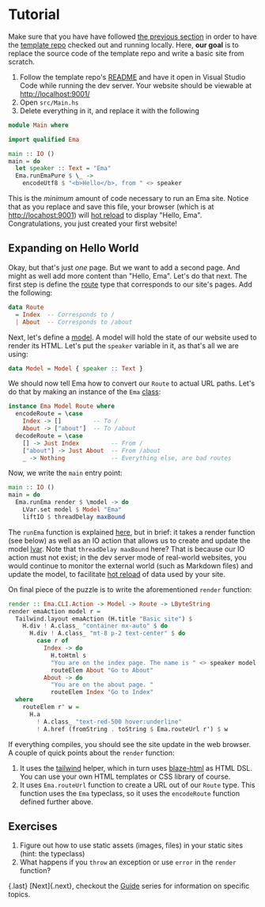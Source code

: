 # Tutorial

Make sure that you have have followed [the previous section](start.md) in order to have the [template repo](https://github.com/srid/ema-docs) checked out and running locally. Here, **our goal** is to replace the source code of the template repo and write a basic site from scratch.

1. Follow the template repo's [README](https://github.com/srid/ema-docs#getting-started) and have it open in Visual Studio Code while running the dev server. Your website should be viewable at <http://localhost:9001/>
1. Open `src/Main.hs`
1. Delete everything in it, and replace it with the following

```haskell
module Main where

import qualified Ema

main :: IO ()
main = do
  let speaker :: Text = "Ema"
  Ema.runEmaPure $ \_ ->
    encodeUtf8 $ "<b>Hello</b>, from " <> speaker
```

This is the *minimum* amount of code necessary to run an Ema site. Notice that as you replace and save this file, your browser (which is at <http://locahost:9001>) will [hot reload](concepts/hot-reload.md) to display "Hello, Ema". Congratulations, you just created your first website! 

## Expanding on Hello World

Okay, but that's just *one* page. But we want to add a second page. And might as well add more content than "Hello, Ema". Let's do that next. The first step is define the [route](guide/routes.md) type that corresponds to our site's pages. Add the following:

```haskell
data Route
  = Index  -- Corresponds to /
  | About  -- Corresponds to /about
```

Next, let's define a [model](guide/model.md). A model will hold the state of our website used to render its HTML. Let's put the `speaker` variable in it, as that's all we are using:

```haskell
data Model = Model { speaker :: Text }
```

We should now tell Ema how to convert our `Route` to actual URL paths. Let's do that by making an instance of the `Ema` [class](guide/class.md):

```haskell
instance Ema Model Route where
  encodeRoute = \case
    Index -> []         -- To /
    About -> ["about"]  -- To /about
  decodeRoute = \case
    [] -> Just Index         -- From /
    ["about"] -> Just About  -- From /about
    _ -> Nothing             -- Everything else, are bad routes
```

Now, we write the `main` entry point:

```haskell
main :: IO ()
main = do
  Ema.runEma render $ \model -> do
    LVar.set model $ Model "Ema"
    liftIO $ threadDelay maxBound
```

The `runEma` function is explained [here](guide/class.md), but in brief: it takes a render function (see below) as well as an IO action that allows us to create and update the model [lvar](concepts/lvar.md). Note that `threadDelay maxBound` here? That is because our IO action must not exist; in the dev server mode of real-world websites, you would continue to monitor the external world (such as Markdown files) and update the model, to facilitate [hot reload](concepts/hot-reload.md) of data used by your site.

On final piece of the puzzle is to write the aforementioned `render` function:

```haskell
render :: Ema.CLI.Action -> Model -> Route -> LByteString
render emaAction model r =
  Tailwind.layout emaAction (H.title "Basic site") $
    H.div ! A.class_ "container mx-auto" $ do
      H.div ! A.class_ "mt-8 p-2 text-center" $ do
        case r of
          Index -> do
            H.toHtml s
            "You are on the index page. The name is " <> speaker model
            routeElem About "Go to About"
          About -> do
            "You are on the about page. "
            routeElem Index "Go to Index"
  where
    routeElem r' w =
      H.a 
        ! A.class_ "text-red-500 hover:underline" 
        ! A.href (fromString . toString $ Ema.routeUrl r') $ w
```

If everything compiles, you should see the site update in the web browser. A couple of quick points about the `render` function:

1. It uses the [tailwind](guide/helpers/tailwind.md) helper, which in turn uses [blaze-html](https://hackage.haskell.org/package/blaze-html) as HTML DSL. You can use your own HTML templates or CSS library of course.
1. It uses `Ema.routeUrl` function to create a URL out of our `Route` type. This function uses the `Ema` typeclass, so it uses the `encodeRoute` function defined further above.

## Exercises

1. Figure out how to use static assets (images, files) in your static sites (hint: the typeclass)
2. What happens if you `throw` an exception or use `error` in the `render` function?

{.last}
[Next]{.next}, checkout the [Guide](guide.md) series for information on specific topics.
